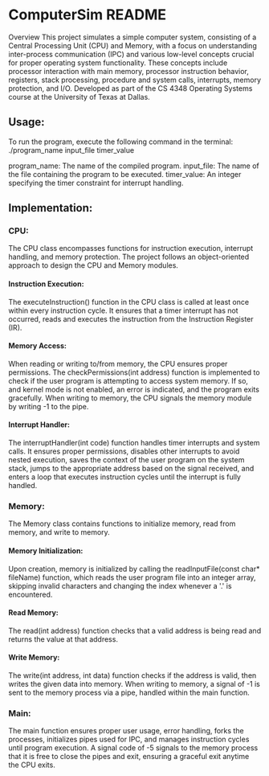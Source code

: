 # ComputerSim README

Overview
This project simulates a simple computer system, consisting of a Central Processing Unit (CPU) and Memory, with a focus on understanding inter-process communication (IPC) and various low-level concepts crucial for proper operating system functionality. These concepts include processor interaction with main memory, processor instruction behavior, registers, stack processing, procedure and system calls, interrupts, memory protection, and I/O. Developed as part of the CS 4348 Operating Systems course at the University of Texas at Dallas.

## Usage:
To run the program, execute the following command in the terminal:
./program_name input_file timer_value

program_name: The name of the compiled program.
input_file: The name of the file containing the program to be executed.
timer_value: An integer specifying the timer constraint for interrupt handling.
    
## Implementation:

### CPU:
The CPU class encompasses functions for instruction execution, interrupt handling, and memory protection. The project follows an object-oriented approach to design the CPU and      Memory modules.

#### Instruction Execution:
The executeInstruction() function in the CPU class is called at least once within every instruction cycle. It ensures that a timer interrupt has not occurred, reads and             executes the instruction from the Instruction Register (IR).

#### Memory Access:
When reading or writing to/from memory, the CPU ensures proper permissions. The checkPermissions(int address) function is implemented to check if the user program is attempting     to access system memory. If so, and kernel mode is not enabled, an error is indicated, and the program exits gracefully. When writing to memory, the CPU signals the memory          module by writing -1 to the pipe.

#### Interrupt Handler:
The interruptHandler(int code) function handles timer interrupts and system calls. It ensures proper permissions, disables other interrupts to avoid nested execution, saves the     context of the user program on the system stack, jumps to the appropriate address based on the signal received, and enters a loop that executes instruction cycles until the         interrupt is fully handled.

### Memory:
The Memory class contains functions to initialize memory, read from memory, and write to memory.

#### Memory Initialization:
Upon creation, memory is initialized by calling the readInputFile(const char* fileName) function, which reads the user program file into an integer array, skipping invalid          characters and changing the index whenever a '.' is encountered.

#### Read Memory:
The read(int address) function checks that a valid address is being read and returns the value at that address.

#### Write Memory:
The write(int address, int data) function checks if the address is valid, then writes the given data into memory. When writing to memory, a signal of -1 is sent to the memory       process via a pipe, handled within the main function.

### Main:
The main function ensures proper user usage, error handling, forks the processes, initializes pipes used for IPC, and manages instruction cycles until program execution. A          signal code of -5 signals to the memory process that it is free to close the pipes and exit, ensuring a graceful exit anytime the CPU exits.
